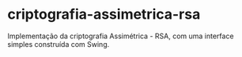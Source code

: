 # criptografia-assimetrica-rsa
Implementação da criptografia Assimétrica - RSA, com uma interface simples construída com Swing.
